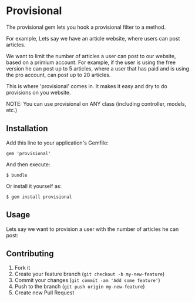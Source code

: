 # Provisional

The provisional gem lets you hook a provisional filter to a method.

For example, 
Lets say we have an article website, where users can post articles.

We want to limit the number of articles a user can post to our website, based on a primium account. For example, if the user is using the free version he can post up to 5 articles, where a user that has paid and is using the pro account, can post up to 20 articles.

This is where 'provisional' comes in. It makes it easy and dry to do provisions on you website.

NOTE: You can use provisional on ANY class (including controller, models, etc.)


## Installation

Add this line to your application's Gemfile:

    gem 'provisional'

And then execute:

    $ bundle

Or install it yourself as:

    $ gem install provisional

## Usage

Lets say we want to provision a user with the number of articles he can post:




## Contributing

1. Fork it
2. Create your feature branch (`git checkout -b my-new-feature`)
3. Commit your changes (`git commit -am 'Add some feature'`)
4. Push to the branch (`git push origin my-new-feature`)
5. Create new Pull Request

